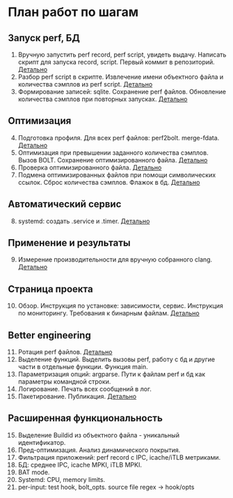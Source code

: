 # План работ по шагам
## Запуск perf, БД
1. Вручную запустить perf record, perf script, увидеть выдачу. Написать скрипт для запуска record,
    script. Первый коммит в репозиторий.
   [Детально](step1.md)
2. Разбор perf script в скрипте. Извлечение
    имени объектного файла и количества сэмплов из perf script.
   [Детально](step2.md)
3. Формирование записей: sqlite. Сохранение perf файлов. Обновление количества
    сэмплов при повторных запусках.
   [Детально](step3.md)
## Оптимизация
4. Подготовка профиля. Для всех perf файлов: perf2bolt. merge-fdata.
   [Детально](step5.md)
5. Оптимизация при превышении заданного количества сэмплов. Вызов BOLT.
    Сохранение оптимизированного файла.
   [Детально](step6.md)
6. Проверка оптимизированного файла. [Детально](check.md)
7. Подмена оптимизированных файлов при помощи символических ссылок.
    Сброс количества сэмплов. Флажок в бд.
   [Детально](step7.md)
## Автоматический сервис
8. systemd: создать .service и .timer.
   [Детально](step8.md)
## Применение и результаты
9. Измерение производительности для вручную собранного clang.
   [Детально](step9.md)
## Страница проекта
10. Обзор. Инструкция по установке: зависимости, сервис. Инструкция по
    мониторингу. Требования к бинарным файлам.
   [Детально](step10.md)

## Better engineering
11. Ротация perf файлов. [Детально](perf_rotate.md)
10. Выделение функций. Выделить вызовы perf, работу с бд и другие части в отдельные функции. Функция main.
11. Параметризация опций: argparse. Пути к файлам perf и бд как параметры
    командной строки.
13. Логирование. Печать всех сообщений в лог.
14. Пакетирование. Публикация. [Детально](packet_publish.md)
## Расширенная функциональность
15. Выделение Buildid из объектного файла - уникальный идентификатор.
18. Пред-oптимизация. Анализ динамического покрытия.
19. Фильтрация приложений: perf record с IPC, icache/iTLB метриками.
20. БД: среднее IPC, icache MPKI, iTLB MPKI.
21. BAT mode.
22. Systemd: CPU, memory limits.
23. per-input: test hook, bolt_opts. source file regex -> hook/opts
